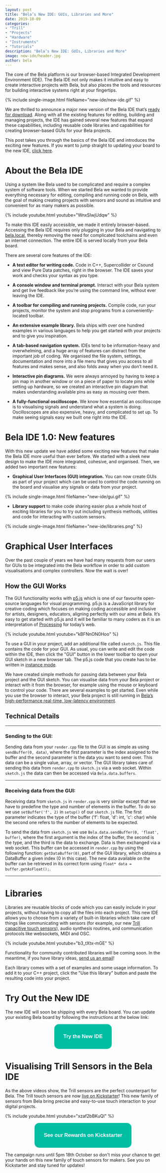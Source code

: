 ```yaml
---
layout: post
title: "Bela’s New IDE: GUIs, Libraries and More"
date: 2019-10-09
categories:
- "Trill"
- "Projects"
- "Hardware"
- "Instruments"
- "Tutorials"
description: "Bela’s New IDE: GUIs, Libraries and More"
image: new-ide/header.jpg
author: bela
---
```


The core of the Bela platform is our browser-based Integrated Development Environment (IDE). The Bela IDE not only makes it intuitive and easy to create interactive projects with Bela, but also places the tools and resources for building interactive systems right at your fingertips.

{% include single-image.html fileName="new-ide/new-ide.gif" %}

We are thrilled to announce a major new version of the Bela IDE that’s [ready for download](https://github.com/BelaPlatform/Bela/wiki/Updating-to-the-new-IDE). Along with all the existing features for editing, building and managing projects, the IDE has gained several new features that expand these capabilities, including reusable code libraries and capabilities for creating browser-based GUIs for your Bela projects.

This post takes you through the basics of the Bela IDE and introduces the exciting new features. If you want to jump straight to updating your board to the new IDE, [click here](https://github.com/BelaPlatform/Bela/wiki/Updating-to-the-new-IDE).


# About the Bela IDE

Using a system like Bela used to be complicated and require a complex system of software tools. When we started Bela we wanted to provide everything necessary for editing, compiling and running code on Bela, with the goal of making creating projects with sensors and sound as intuitive and convenient for as many makers as possible.

{% include youtube.html youtube="WnxSIwjUdqw" %}

To make this IDE easily accessible, we made it entirely browser-based. Accessing the Bela IDE requires only plugging in your Bela and navigating to [bela.local](http://bela.local/), thereby removing the need for complicated toolchains and even an internet connection. The entire IDE is served locally from your Bela board.

There are several core features of the IDE:

- **A text editor for writing code.** Code in C++, Supercollider or Csound and view Pure Data patches, right in the browser. The IDE saves your work and checks your syntax as you type.

- **A console window and terminal prompt.** Interact with your Bela system and get live feedback like you’re using the command line, without ever leaving the IDE.

- **A toolbar for compiling and running projects.** Compile code, run your projects, monitor the system and stop programs from a conveniently-located toolbar.

- **An extensive example library.** Bela ships with over one hundred examples in various languages to help you get started with your projects and to give you inspiration.

- **A tab-based navigation system.** IDEs tend to be information-heavy and overwhelming, and a huge array of features can distract from the important job of coding. We organised the file system, settings, documentation and more into a file menu that gives you access to all features and makes sense, and also folds away when you don’t need it.

- **Interactive pin diagrams.** We were always annoyed by having to keep a pin map in another window or on a piece of paper to locate pins while setting up hardware, so we created an interactive pin diagram that makes understanding available pins as easy as mousing over them.

- **A fully-functional oscilloscope.** We know how essential an oscilloscope is to visualising signals and understand what a system is doing. Oscilloscopes are also expensive, heavy, and complicated to set up. To make seeing signals easy we built one right into the IDE.


# Bela IDE 1.0: New features

With this new update we have added some exciting new features that make the Bela IDE more useful than ever before. We started with a sleek new design to make the IDE more integrated, cohesive, and organised. Then, we added two important new features:

- **Graphical User Interfaces (GUI) integration.** You can now create GUIs as part of your project which can be used to control the code running on the board and visualise any signals or data from your project.

{% include single-image.html fileName="new-ide/gui.gif" %}

- **Library support** to make code sharing easier plus a whole host of exciting libraries for you to try out including synthesis methods, utilities and code for interacting with custom sensors.

{% include single-image.html fileName="new-ide/libraries.png" %}


# Graphical User Interfaces

Over the past couple of years we have had many requests from our users for GUIs to be integrated into the Bela workflow in order to add custom visualisations and complex controllers. Now the wait is over!

## How the GUI Works

The GUI functionality works with [p5.js](https://p5js.org/) which is one of our favourite open-source languages for visual programming. p5.js is a JavaScript library for creative coding which focuses on making coding accessible and inclusive for artists, designers, educators, aligning perfectly with our aims at Bela. It’s easy to get started with p5.js and it will be familiar to many coders as it is an interpretation of [Processing](https://processing.org/) for today’s web.

{% include youtube.html youtube="kBFNnON0Hoo" %}

To use a GUI in your project, add an additional file called `sketch.js`. This file contains the code for your GUI. As usual, you can write and edit the code within the IDE, then click the "GUI" button in the lower toolbar to open your GUI sketch in a new browser tab. The p5.js code that you create has to be written in [instance mode](https://github.com/processing/p5.js/wiki/Global-and-instance-mode).

We have created simple methods for passing data between your Bela project and the GUI sketch. You can visualise data from your Bela project or interact with it from the browser, for example using the mouse or keyboard to control your code. There are several examples to get started. Even while you use the browser to interact, your Bela project is still running in [Bela’s high-performance real-time, low-latency environment](https://bela.io/about).


## Technical Details
------

### Sending to the GUI:

Sending data from your `render.cpp` file to the GUI is as simple as using `sendBuffer(0, data)`, where the first parameter is the index assigned to the buffer and the second parameter is the data you want to send over. This data can be a single value, array, or vector. The GUI library takes care of sending this data from `render.cpp` to `sketch.js` via a web socket. Within `sketch.js` the data can then be accessed via `Bela.data.buffers`.

------

### Receiving data from the GUI:

Receiving data from `sketch.js` in `render.cpp` is very similar except that we have to predefine the type and number of elements in the buffer.
To do so we use `setBuffer('f', 2)` in `setup()` of our `sketch.js` file. The first parameter indicates the type of the buffer ('f': float, 'd': int, 'c': char) while the second one refers to the number of elements to be expected.

To send the data from `sketch.js` we use  `Bela.data.sendBuffer(0, 'float', buffer)`, where the first argument is the index of the buffer, the second is the type, and the third is the data to exchange. Data is then exchanged via a web socket. This buffer can be accessed in `render.cpp` by using the following function: `getDataBuffer(0)`, part of the GUI library, which obtains a DataBuffer a given index (0 in this case). The new data available on the buffer can be retrieved in its correct form using `float* data = buffer.getAsFloat();`.

-----

# Libraries

Libraries are reusable blocks of code which you can easily include in your projects, without having to copy all the files into each project. This new IDE allows you to choose from a variety of built-in libraries which take care of things like communicating with sensors (for example, our new [Trill capacitive touch sensors](https://www.kickstarter.com/projects/423153472/trill-touch-sensing-for-makers)), audio synthesis routines, and communication protocols like websockets, MIDI and OSC.

{% include youtube.html youtube="b3_tXtx-mGE" %}

Functionality for community contributed libraries will be coming soon. In the meantime, if you have library ideas, [send us an email](mailto:info@bela.io)!

Each library comes with a set of examples and some usage information. To add it to your C++ project, click the "Use this library" button and paste the resulting code into your project.

# Try Out the New IDE

The new IDE will soon be shipping with every Bela board. You can update your existing Bela board by following the instructions at the below link:

<div style="text-align: center; margin-bottom: 10px;"><a href="https://github.com/BelaPlatform/Bela/wiki/Updating-to-the-new-IDE" name="Try the New IDE"><button name="button" style="font-size: larger; font-weight: bold; cursor: pointer; color: #ffffff; padding: 30px; background-color: #00bea4; border-radius: 15px; border: 4px #00bea4;">Try the New IDE</button></a></div>


# Visualising Trill Sensors in the Bela IDE

As the above videos show, the Trill sensors are the perfect counterpart for Bela. The Trill touch sensors are now [live on Kickstarter](https://www.kickstarter.com/projects/423153472/trill-touch-sensing-for-makers)! This new family of sensors from Bela bring precise and easy-to-use touch interaction to your digital projects.

{% include youtube.html youtube="xzaf2bBKuQI" %}

<div style="text-align: center; margin-bottom: 10px;"><a href="https://www.kickstarter.com/projects/423153472/trill-touch-sensing-for-makers" name="Trill on Kickstarter"><button name="button" style="font-size: larger; font-weight: bold; cursor: pointer; color: #ffffff; padding: 30px; background-color: #00bea4; border-radius: 15px; border: 4px #00bea4;">See our Rewards on Kickstarter</button></a></div>

The campaign runs until 5pm 18th October so don't miss your chance to get your hands on this new family of touch sensors for makers. See you on Kickstarter and stay tuned for updates!
